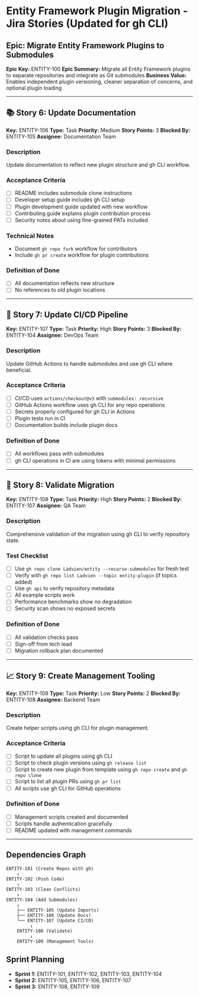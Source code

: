 # Entity Framework Plugin Migration - Jira Stories (Updated for gh CLI)

## Epic: Migrate Entity Framework Plugins to Submodules
**Epic Key:** ENTITY-100
**Epic Summary:** Migrate all Entity Framework plugins to separate repositories and integrate as Git submodules
**Business Value:** Enables independent plugin versioning, cleaner separation of concerns, and optional plugin loading

---






## 📚 Story 6: Update Documentation
**Key:** ENTITY-106
**Type:** Task
**Priority:** Medium
**Story Points:** 3
**Blocked By:** ENTITY-105
**Assignee:** Documentation Team

### Description
Update documentation to reflect new plugin structure and gh CLI workflow.

### Acceptance Criteria
- [ ] README includes submodule clone instructions
- [ ] Developer setup guide includes gh CLI setup
- [ ] Plugin development guide updated with new workflow
- [ ] Contributing guide explains plugin contribution process
- [ ] Security notes about using fine-grained PATs included

### Technical Notes
- Document `gh repo fork` workflow for contributors
- Include `gh pr create` workflow for plugin contributions

### Definition of Done
- [ ] All documentation reflects new structure
- [ ] No references to old plugin locations

---

## 🔄 Story 7: Update CI/CD Pipeline
**Key:** ENTITY-107
**Type:** Task
**Priority:** High
**Story Points:** 3
**Blocked By:** ENTITY-104
**Assignee:** DevOps Team

### Description
Update GitHub Actions to handle submodules and use gh CLI where beneficial.

### Acceptance Criteria
- [ ] CI/CD uses `actions/checkout@v3` with `submodules: recursive`
- [ ] GitHub Actions workflow uses gh CLI for any repo operations
- [ ] Secrets properly configured for gh CLI in Actions
- [ ] Plugin tests run in CI
- [ ] Documentation builds include plugin docs

### Definition of Done
- [ ] All workflows pass with submodules
- [ ] gh CLI operations in CI are using tokens with minimal permissions

---

## 🧪 Story 8: Validate Migration
**Key:** ENTITY-108
**Type:** Task
**Priority:** High
**Story Points:** 2
**Blocked By:** ENTITY-107
**Assignee:** QA Team

### Description
Comprehensive validation of the migration using gh CLI to verify repository state.

### Test Checklist
- [ ] Use `gh repo clone Ladvien/entity --recurse-submodules` for fresh test
- [ ] Verify with `gh repo list Ladvien --topic entity-plugin` (if topics added)
- [ ] Use `gh api` to verify repository metadata
- [ ] All example scripts work
- [ ] Performance benchmarks show no degradation
- [ ] Security scan shows no exposed secrets

### Definition of Done
- [ ] All validation checks pass
- [ ] Sign-off from tech lead
- [ ] Migration rollback plan documented

---

## 📈 Story 9: Create Management Tooling
**Key:** ENTITY-109
**Type:** Task
**Priority:** Low
**Story Points:** 2
**Blocked By:** ENTITY-108
**Assignee:** Backend Team

### Description
Create helper scripts using gh CLI for plugin management.

### Acceptance Criteria
- [ ] Script to update all plugins using gh CLI
- [ ] Script to check plugin versions using `gh release list`
- [ ] Script to create new plugin from template using `gh repo create` and `gh repo clone`
- [ ] Script to list all plugin PRs using `gh pr list`
- [ ] All scripts use gh CLI for GitHub operations

### Definition of Done
- [ ] Management scripts created and documented
- [ ] Scripts handle authentication gracefully
- [ ] README updated with management commands

---

## Dependencies Graph
```
ENTITY-101 (Create Repos with gh)
    ↓
ENTITY-102 (Push Code)
    ↓
ENTITY-103 (Clean Conflicts)
    ↓
ENTITY-104 (Add Submodules)
    ↓
    ├── ENTITY-105 (Update Imports)
    ├── ENTITY-106 (Update Docs)
    └── ENTITY-107 (Update CI/CD)
         ↓
    ENTITY-108 (Validate)
         ↓
    ENTITY-109 (Management Tools)
```

## Sprint Planning
- **Sprint 1:** ENTITY-101, ENTITY-102, ENTITY-103, ENTITY-104
- **Sprint 2:** ENTITY-105, ENTITY-106, ENTITY-107
- **Sprint 3:** ENTITY-108, ENTITY-109
